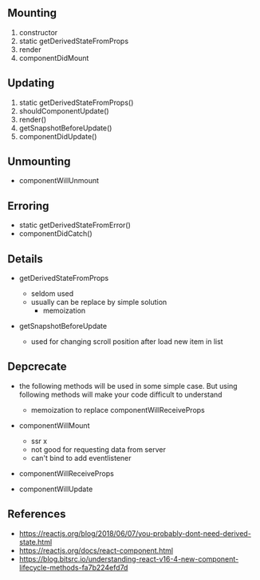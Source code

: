 ## Mounting
1. constructor
2. static getDerivedStateFromProps
3. render
4. componentDidMount


## Updating
1. static getDerivedStateFromProps()
2. shouldComponentUpdate()
3. render()
4. getSnapshotBeforeUpdate()
5. componentDidUpdate()


## Unmounting
* componentWillUnmount


## Erroring
* static getDerivedStateFromError()
* componentDidCatch()


## Details
* getDerivedStateFromProps
    * seldom used
    * usually can be replace by simple solution
        * memoization

* getSnapshotBeforeUpdate
    * used for changing scroll position after load new item in list


## Depcrecate

* the following methods will be used in some simple case. But using following methods will make your code difficult to understand
    * memoization to replace componentWillReceiveProps

* componentWillMount
    * ssr x
    * not good for requesting data from server
    * can't bind to add eventlistener

* componentWillReceiveProps

* componentWillUpdate


## References
* https://reactjs.org/blog/2018/06/07/you-probably-dont-need-derived-state.html
* https://reactjs.org/docs/react-component.html
* https://blog.bitsrc.io/understanding-react-v16-4-new-component-lifecycle-methods-fa7b224efd7d
